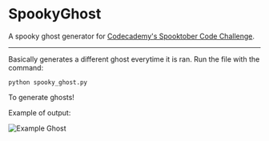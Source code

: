 # SpookyGhost
A spooky ghost generator for [Codecademy's Spooktober Code Challenge](https://community.codecademy.com/c/events/spooktober-code-challenge?utm_source=linkedin&utm_medium=organic-social&utm_content=li_spooktember). 

---

Basically generates a different ghost everytime it is ran. 
Run the file with the command:
```
python spooky_ghost.py
```
To generate ghosts!

Example of output:

![Example Ghost](https://i.imgur.com/sHIM9ao.png)
